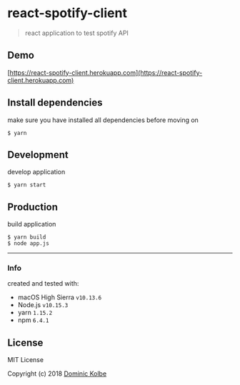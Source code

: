 # react-spotify-client
> react application to test spotify API

## Demo
[https://react-spotify-client.herokuapp.com](https://react-spotify-client.herokuapp.com)

## Install dependencies
make sure you have installed all dependencies before moving on
```
$ yarn
```

## Development
develop application
```
$ yarn start
```

## Production
build application
```
$ yarn build
$ node app.js
```

---
### Info
created and tested with:

* macOS High Sierra ```v10.13.6```
* Node.js ```v10.15.3```
* yarn ```1.15.2```
* npm ```6.4.1```

## License
MIT License

Copyright (c) 2018 [Dominic Kolbe](https://dominickolbe.dk)
